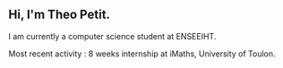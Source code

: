 ## Hi, I'm Theo Petit.

I am currently a computer science student at ENSEEIHT.

Most recent activity : 8 weeks internship at iMaths, University of Toulon.